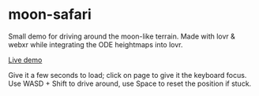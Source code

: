 # moon-safari

Small demo for driving around the moon-like terrain.
Made with lovr & webxr while integrating the ODE heightmaps into lovr.

[Live demo](https://jmiskovic.github.io/moon-safari/lovr.html)

Give it a few seconds to load; click on page to give it the keyboard focus.
Use WASD + Shift to drive around, use Space to reset the position if stuck.
